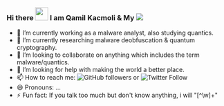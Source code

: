 ### Hi there <img src="https://raw.githubusercontent.com/MartinHeinz/MartinHeinz/master/wave.gif" width="30px"> I am Qamil Kacmoli & My <img src="https://img.shields.io/badge/Moto%20is-Symbiosis%20by%20Mutualism%20-yellowgreen"> 



- 🔭 I’m currently working as a malware analyst, also studying quantics.
- 🌱 I’m currently researching malware deobfuscation & quantum cryptography.
- 👯 I’m looking to collaborate on anything which includes the term malware/quantics. 
- 🤔 I’m looking for help with making the world a better place.
- 📫 How to reach me: <img alt="GitHub followers" src="https://img.shields.io/github/followers/QK336170?style=social"> or <img alt="Twitter Follow" src="https://img.shields.io/twitter/follow/lkacmoli94?color=red&style=social">
- 😄 Pronouns: ...
- ⚡ Fun fact: If you talk too much but don't know anything, i will "[^\w]+" 

